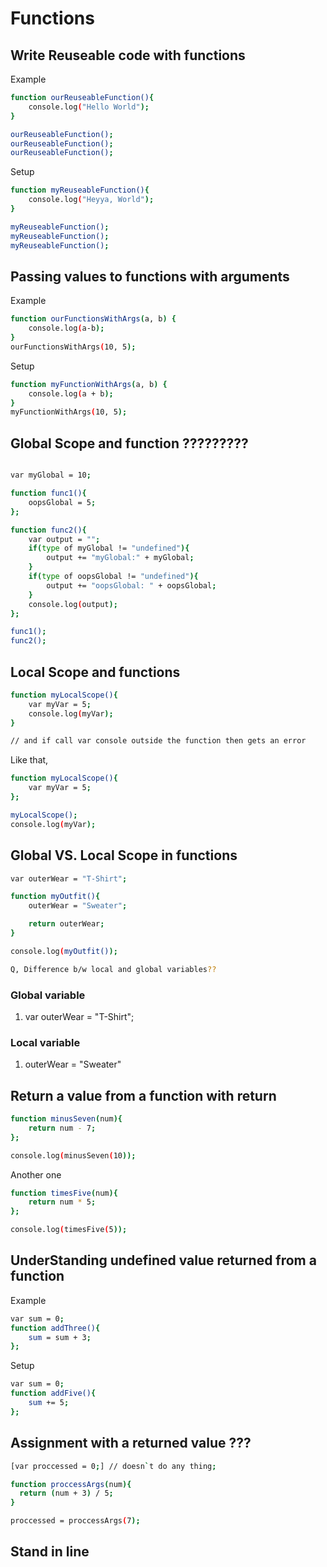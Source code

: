 # Functions

## Write Reuseable code with functions 

Example
```sh
function ourReuseableFunction(){
    console.log("Hello World");
}

ourReuseableFunction();
ourReuseableFunction();
ourReuseableFunction();
```
Setup
```sh
function myReuseableFunction(){
    console.log("Heyya, World");
}

myReuseableFunction();
myReuseableFunction();
myReuseableFunction();
```

## Passing values to functions with arguments

Example
```sh
function ourFunctionsWithArgs(a, b) {
    console.log(a-b);
}
ourFunctionsWithArgs(10, 5);
```
Setup
```sh
function myFunctionWithArgs(a, b) {
    console.log(a + b);
}
myFunctionWithArgs(10, 5);
```

## Global Scope and function  ?????????

```sh

var myGlobal = 10;

function func1(){
    oopsGlobal = 5;
};

function func2(){
    var output = "";
    if(type of myGlobal != "undefined"){
        output += "myGlobal:" + myGlobal; 
    }
    if(type of oopsGlobal != "undefined"){
        output += "oopsGlobal: " + oopsGlobal;
    }
    console.log(output);
};

func1();
func2();
```

## Local Scope and functions


```sh
function myLocalScope(){
    var myVar = 5;
    console.log(myVar);
} 

// and if call var console outside the function then gets an error
```

Like that,
```sh
function myLocalScope(){
    var myVar = 5;
};

myLocalScope();
console.log(myVar);
```

## Global VS. Local Scope in functions

```sh
var outerWear = "T-Shirt";

function myOutfit(){
    outerWear = "Sweater";

    return outerWear;
}

console.log(myOutfit());

Q, Difference b/w local and global variables??
```

### Global variable

1. var outerWear = "T-Shirt";

### Local variable

1. outerWear = "Sweater"

## Return a value from a function with return

```sh 
function minusSeven(num){
    return num - 7;
};

console.log(minusSeven(10));
```

Another one
```sh
function timesFive(num){
    return num * 5;
};

console.log(timesFive(5));
```
## UnderStanding undefined value returned from a function

Example
```sh
var sum = 0;
function addThree(){
    sum = sum + 3;
};
```
Setup
```sh
var sum = 0;
function addFive(){
    sum += 5;
};
```

## Assignment with a returned value ???

```sh
[var proccessed = 0;] // doesn`t do any thing;

function proccessArgs(num){
  return (num + 3) / 5;
}

proccessed = proccessArgs(7);
```

## Stand in line